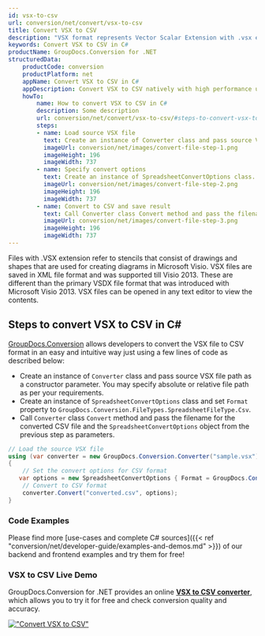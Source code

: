 ```yaml
---
id: vsx-to-csv
url: conversion/net/convert/vsx-to-csv
title: Convert VSX to CSV
description: "VSX format represents Vector Scalar Extension with .vsx extension. Learn how to convert VSX to CSV file programmatically in C# language using GroupDocs.Conversion for .NET library."
keywords: Convert VSX to CSV in C#
productName: GroupDocs.Conversion for .NET
structuredData:
    productCode: conversion
    productPlatform: net
    appName: Convert VSX to CSV in C#
    appDescription: Convert VSX to CSV natively with high performance using C# language and server side GroupDocs.Conversion for .NET APIs, without the use of any software like Microsoft or Open Office.
    howTo:
        name: How to convert VSX to CSV in C# 
        description: Some description
        url: conversion/net/convert/vsx-to-csv/#steps-to-convert-vsx-to-csv-in-c
        steps:
        - name: Load source VSX file 
          text: Create an instance of Converter class and pass source VSX file path as a constructor parameter. You may specify absolute or relative file path as per your requirements. 
          imageUrl: conversion/net/images/convert-file-step-1.png
          imageHeight: 196
          imageWidth: 737
        - name: Specify convert options 
          text: Create an instance of SpreadsheetConvertOptions class.
          imageUrl: conversion/net/images/convert-file-step-2.png
          imageHeight: 196
          imageWidth: 737
        - name: Convert to CSV and save result 
          text: Call Converter class Convert method and pass the filename for the converted HTML file and the SpreadsheetConvertOptions object from the previous step as parameters.
          imageUrl: conversion/net/images/convert-file-step-3.png
          imageHeight: 196
          imageWidth: 737
---
```


Files with .VSX extension refer to stencils that consist of drawings and shapes that are used for creating diagrams in Microsoft Visio. VSX files are saved in XML file format and was supported till Visio 2013. These are different than the primary VSDX file format that was introduced with Microsoft Visio 2013. VSX files can be opened in any text editor to view the contents.

## Steps to convert VSX to CSV in C#

[GroupDocs.Conversion](https://products.groupdocs.com/conversion/net) allows developers to convert the VSX file to CSV format in an easy and intuitive way just using a few lines of code as described below:

* Create an instance of `Converter` class and pass source VSX file path as a constructor parameter. You may specify absolute or relative file path as per your requirements. 
* Create an instance of `SpreadsheetConvertOptions` class and set `Format` property to `GroupDocs.Conversion.FileTypes.SpreadsheetFileType.Csv`.
* Call `Converter` class `Convert` method and pass the filename for the converted CSV file and the `SpreadsheetConvertOptions` object from the previous step as parameters.

```csharp
// Load the source VSX file
using (var converter = new GroupDocs.Conversion.Converter("sample.vsx"))
{
    // Set the convert options for CSV format
   var options = new SpreadsheetConvertOptions { Format = GroupDocs.Conversion.FileTypes.SpreadsheetFileType.Csv };
    // Convert to CSV format
    converter.Convert("converted.csv", options);
}
```

### Code Examples

Please find more [use-cases and complete C# sources]({{< ref "conversion/net/developer-guide/examples-and-demos.md" >}}) of our backend and frontend examples and try them for free!

### VSX to CSV Live Demo

GroupDocs.Conversion for .NET provides an online [**VSX to CSV converter**](https://products.groupdocs.app/conversion/vsx-to-csv), which allows you to try it for free and check conversion quality and accuracy.

[!["Convert VSX to CSV"](conversion/net/images/convert-to-csv/convert-vsx-to-csv.png)](https://products.groupdocs.app/conversion/vsx-to-csv)